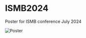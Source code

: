 # ISMB2024
Poster for ISMB conference July 2024


![Poster](https://raw.githubusercontent.com/tzamkovaya/ISMB2024/master/ISMB2024_564_Zamkovaya_poster.jpg)

